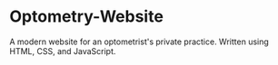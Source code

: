 # Optometry-Website
A modern website for an optometrist's private practice. Written using HTML, CSS, and JavaScript.
